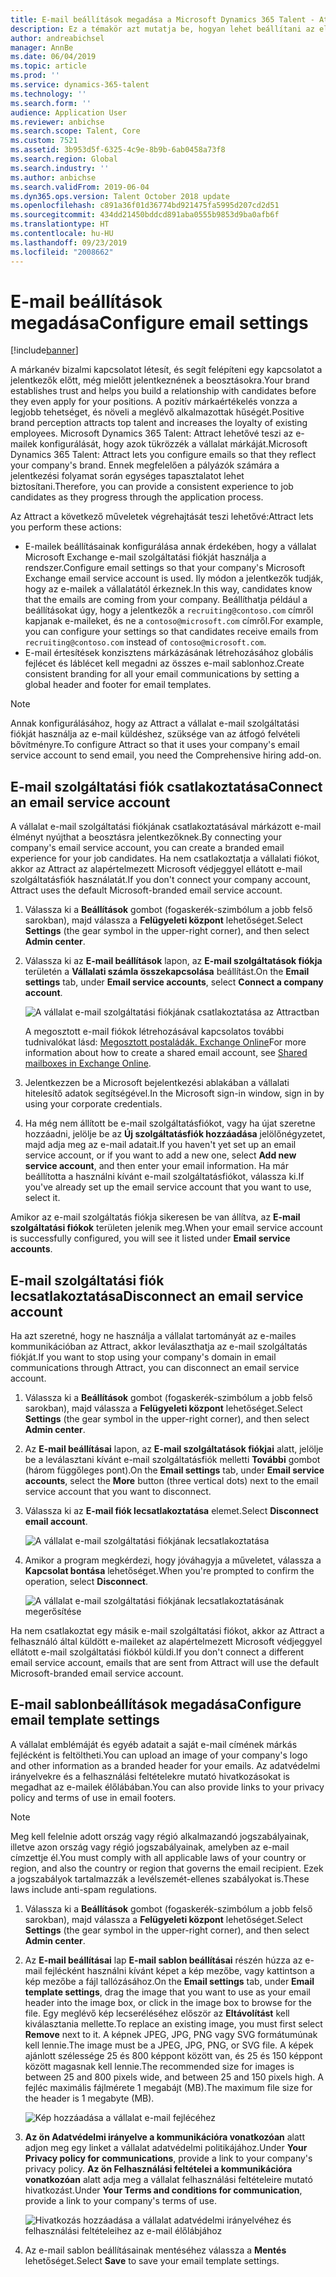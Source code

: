 ```yaml
---
title: E-mail beállítások megadása a Microsoft Dynamics 365 Talent - Attract esetében
description: Ez a témakör azt mutatja be, hogyan lehet beállítani az elküldött e-mailek beállításait a Microsoft Dynamcis 365 Talent - Attract esetében.
author: andreabichsel
manager: AnnBe
ms.date: 06/04/2019
ms.topic: article
ms.prod: ''
ms.service: dynamics-365-talent
ms.technology: ''
ms.search.form: ''
audience: Application User
ms.reviewer: anbichse
ms.search.scope: Talent, Core
ms.custom: 7521
ms.assetid: 3b953d5f-6325-4c9e-8b9b-6ab0458a73f8
ms.search.region: Global
ms.search.industry: ''
ms.author: anbichse
ms.search.validFrom: 2019-06-04
ms.dyn365.ops.version: Talent October 2018 update
ms.openlocfilehash: c891a36f01d36774bd921475fa5995d207cd2d51
ms.sourcegitcommit: 434dd21450bddcd891aba0555b9853d9ba0afb6f
ms.translationtype: HT
ms.contentlocale: hu-HU
ms.lasthandoff: 09/23/2019
ms.locfileid: "2008662"
---
```

# <a name="configure-email-settings"></a><span data-ttu-id="73d79-103">E-mail beállítások megadása</span><span class="sxs-lookup"><span data-stu-id="73d79-103">Configure email settings</span></span>

[!include[banner](../includes/banner.md)]

<span data-ttu-id="73d79-104">A márkanév bizalmi kapcsolatot létesít, és segít felépíteni egy kapcsolatot a jelentkezők előtt, még mielőtt jelentkeznének a beosztásokra.</span><span class="sxs-lookup"><span data-stu-id="73d79-104">Your brand establishes trust and helps you build a relationship with candidates before they even apply for your positions.</span></span> <span data-ttu-id="73d79-105">A pozitív márkaértékelés vonzza a legjobb tehetséget, és növeli a meglévő alkalmazottak hűségét.</span><span class="sxs-lookup"><span data-stu-id="73d79-105">Positive brand perception attracts top talent and increases the loyalty of existing employees.</span></span> <span data-ttu-id="73d79-106">Microsoft Dynamics 365 Talent: Attract lehetővé teszi az e-mailek konfigurálását, hogy azok tükrözzék a vállalat márkáját.</span><span class="sxs-lookup"><span data-stu-id="73d79-106">Microsoft Dynamics 365 Talent: Attract lets you configure emails so that they reflect your company's brand.</span></span> <span data-ttu-id="73d79-107">Ennek megfelelően a pályázók számára a jelentkezési folyamat során egységes tapasztalatot lehet biztosítani.</span><span class="sxs-lookup"><span data-stu-id="73d79-107">Therefore, you can provide a consistent experience to job candidates as they progress through the application process.</span></span>

<span data-ttu-id="73d79-108">Az Attract a következő műveletek végrehajtását teszi lehetővé:</span><span class="sxs-lookup"><span data-stu-id="73d79-108">Attract lets you perform these actions:</span></span>

- <span data-ttu-id="73d79-109">E-mailek beállításainak konfigurálása annak érdekében, hogy a vállalat Microsoft Exchange e-mail szolgáltatási fiókját használja a rendszer.</span><span class="sxs-lookup"><span data-stu-id="73d79-109">Configure email settings so that your company's Microsoft Exchange email service account is used.</span></span> <span data-ttu-id="73d79-110">Ily módon a jelentkezők tudják, hogy az e-mailek a vállalatától érkeznek.</span><span class="sxs-lookup"><span data-stu-id="73d79-110">In this way, candidates know that the emails are coming from your company.</span></span> <span data-ttu-id="73d79-111">Beállíthatja például a beállításokat úgy, hogy a jelentkezők a `recruiting@contoso.com` címről kapjanak e-maileket, és ne a `contoso@microsoft.com` címről.</span><span class="sxs-lookup"><span data-stu-id="73d79-111">For example, you can configure your settings so that candidates receive emails from `recruiting@contoso.com` instead of `contoso@microsoft.com`.</span></span>
- <span data-ttu-id="73d79-112">E-mail értesítések konzisztens márkázásának létrehozásához globális fejlécet és láblécet kell megadni az összes e-mail sablonhoz.</span><span class="sxs-lookup"><span data-stu-id="73d79-112">Create consistent branding for all your email communications by setting a global header and footer for email templates.</span></span> 

> [!NOTE]
> <span data-ttu-id="73d79-113">Annak konfigurálásához, hogy az Attract a vállalat e-mail szolgáltatási fiókját használja az e-mail küldéshez, szüksége van az átfogó felvételi bővítményre.</span><span class="sxs-lookup"><span data-stu-id="73d79-113">To configure Attract so that it uses your company's email service account to send email, you need the Comprehensive hiring add-on.</span></span>

## <a name="connect-an-email-service-account"></a><span data-ttu-id="73d79-114">E-mail szolgáltatási fiók csatlakoztatása</span><span class="sxs-lookup"><span data-stu-id="73d79-114">Connect an email service account</span></span>

<span data-ttu-id="73d79-115">A vállalat e-mail szolgáltatási fiókjának csatlakoztatásával márkázott e-mail élményt nyújthat a beosztásra jelentkezőknek.</span><span class="sxs-lookup"><span data-stu-id="73d79-115">By connecting your company's email service account, you can create a branded email experience for your job candidates.</span></span> <span data-ttu-id="73d79-116">Ha nem csatlakoztatja a vállalati fiókot, akkor az Attract az alapértelmezett Microsoft védjeggyel ellátott e-mail szolgáltatásfiók használatát.</span><span class="sxs-lookup"><span data-stu-id="73d79-116">If you don't connect your company account, Attract uses the default Microsoft-branded email service account.</span></span>

1. <span data-ttu-id="73d79-117">Válassza ki a **Beállítások** gombot (fogaskerék-szimbólum a jobb felső sarokban), majd válassza a **Felügyeleti központ** lehetőséget.</span><span class="sxs-lookup"><span data-stu-id="73d79-117">Select **Settings** (the gear symbol in the upper-right corner), and then select **Admin center**.</span></span>
2. <span data-ttu-id="73d79-118">Válassza ki az **E-mail beállítások** lapon, az **E-mail szolgáltatások fiókja** területén a **Vállalati számla összekapcsolása** beállítást.</span><span class="sxs-lookup"><span data-stu-id="73d79-118">On the **Email settings** tab, under **Email service accounts**, select **Connect a company account**.</span></span>

    ![A vállalat e-mail szolgáltatási fiókjának csatlakoztatása az Attractban](./media/attract-admin-email-service-accounts.png)

    <span data-ttu-id="73d79-120">A megosztott e-mail fiókok létrehozásával kapcsolatos további tudnivalókat lásd: [Megosztott postaládák. Exchange Online](https://docs.microsoft.com/exchange/collaboration-exo/shared-mailboxes)</span><span class="sxs-lookup"><span data-stu-id="73d79-120">For more information about how to create a shared email account, see [Shared mailboxes in Exchange Online](https://docs.microsoft.com/exchange/collaboration-exo/shared-mailboxes).</span></span>

3. <span data-ttu-id="73d79-121">Jelentkezzen be a Microsoft bejelentkezési ablakában a vállalati hitelesítő adatok segítségével.</span><span class="sxs-lookup"><span data-stu-id="73d79-121">In the Microsoft sign-in window, sign in by using your corporate credentials.</span></span>
4. <span data-ttu-id="73d79-122">Ha még nem állított be e-mail szolgáltatásfiókot, vagy ha újat szeretne hozzáadni, jelölje be az **Új szolgáltatásfiók hozzáadása** jelölőnégyzetet, majd adja meg az e-mail adatait.</span><span class="sxs-lookup"><span data-stu-id="73d79-122">If you haven't yet set up an email service account, or if you want to add a new one, select **Add new service account**, and then enter your email information.</span></span> <span data-ttu-id="73d79-123">Ha már beállította a használni kívánt e-mail szolgáltatásfiókot, válassza ki.</span><span class="sxs-lookup"><span data-stu-id="73d79-123">If you've already set up the email service account that you want to use, select it.</span></span>

<span data-ttu-id="73d79-124">Amikor az e-mail szolgáltatás fiókja sikeresen be van állítva, az **E-mail szolgáltatási fiókok** területen jelenik meg.</span><span class="sxs-lookup"><span data-stu-id="73d79-124">When your email service account is successfully configured, you will see it listed under **Email service accounts**.</span></span>

## <a name="disconnect-an-email-service-account"></a><span data-ttu-id="73d79-125">E-mail szolgáltatási fiók lecsatlakoztatása</span><span class="sxs-lookup"><span data-stu-id="73d79-125">Disconnect an email service account</span></span>

<span data-ttu-id="73d79-126">Ha azt szeretné, hogy ne használja a vállalat tartományát az e-mailes kommunikációban az Attract, akkor leválaszthatja az e-mail szolgáltatás fiókját.</span><span class="sxs-lookup"><span data-stu-id="73d79-126">If you want to stop using your company's domain in email communications through Attract, you can disconnect an email service account.</span></span>

1. <span data-ttu-id="73d79-127">Válassza ki a **Beállítások** gombot (fogaskerék-szimbólum a jobb felső sarokban), majd válassza a **Felügyeleti központ** lehetőséget.</span><span class="sxs-lookup"><span data-stu-id="73d79-127">Select **Settings** (the gear symbol in the upper-right corner), and then select **Admin center**.</span></span>
2. <span data-ttu-id="73d79-128">Az **E-mail beállításai** lapon, az **E-mail szolgáltatások fiókjai** alatt, jelölje be a leválasztani kívánt e-mail szolgáltatásfiók melletti **További** gombot (három függőleges pont).</span><span class="sxs-lookup"><span data-stu-id="73d79-128">On the **Email settings** tab, under **Email service accounts**, select the **More** button (three vertical dots) next to the email service account that you want to disconnect.</span></span>
3. <span data-ttu-id="73d79-129">Válassza ki az **E-mail fiók lecsatlakoztatása** elemet.</span><span class="sxs-lookup"><span data-stu-id="73d79-129">Select **Disconnect email account**.</span></span>

    ![A vállalat e-mail szolgáltatási fiókjának lecsatlakoztatása](./media/attract-admin-disconnect-email-account.png)

4. <span data-ttu-id="73d79-131">Amikor a program megkérdezi, hogy jóváhagyja a műveletet, válassza a **Kapcsolat bontása** lehetőséget.</span><span class="sxs-lookup"><span data-stu-id="73d79-131">When you're prompted to confirm the operation, select **Disconnect**.</span></span>

    ![A vállalat e-mail szolgáltatási fiókjának lecsatlakoztatásának megerősítése](./media/attract-admin-email-confirm-disconnect.png)

<span data-ttu-id="73d79-133">Ha nem csatlakoztat egy másik e-mail szolgáltatási fiókot, akkor az Attract a felhasználó által küldött e-maileket az alapértelmezett Microsoft védjeggyel ellátott e-mail szolgáltatási fiókból küldi.</span><span class="sxs-lookup"><span data-stu-id="73d79-133">If you don't connect a different email service account, emails that are sent from Attract will use the default Microsoft-branded email service account.</span></span>

## <a name="configure-email-template-settings"></a><span data-ttu-id="73d79-134">E-mail sablonbeállítások megadása</span><span class="sxs-lookup"><span data-stu-id="73d79-134">Configure email template settings</span></span>

<span data-ttu-id="73d79-135">A vállalat emblémáját és egyéb adatait a saját e-mail címének márkás fejlécként is feltöltheti.</span><span class="sxs-lookup"><span data-stu-id="73d79-135">You can upload an image of your company's logo and other information as a branded header for your emails.</span></span> <span data-ttu-id="73d79-136">Az adatvédelmi irányelvekre és a felhasználási feltételekre mutató hivatkozásokat is megadhat az e-mailek élőlábában.</span><span class="sxs-lookup"><span data-stu-id="73d79-136">You can also provide links to your privacy policy and terms of use in email footers.</span></span>

> [!NOTE]
> <span data-ttu-id="73d79-137">Meg kell felelnie adott ország vagy régió alkalmazandó jogszabályainak, illetve azon ország vagy régió jogszabályainak, amelyben az e-mail címzettje él.</span><span class="sxs-lookup"><span data-stu-id="73d79-137">You must comply with all applicable laws of your country or region, and also the country or region that governs the email recipient.</span></span> <span data-ttu-id="73d79-138">Ezek a jogszabályok tartalmazzák a levélszemét-ellenes szabályokat is.</span><span class="sxs-lookup"><span data-stu-id="73d79-138">These laws include anti-spam regulations.</span></span>

1. <span data-ttu-id="73d79-139">Válassza ki a **Beállítások** gombot (fogaskerék-szimbólum a jobb felső sarokban), majd válassza a **Felügyeleti központ** lehetőséget.</span><span class="sxs-lookup"><span data-stu-id="73d79-139">Select **Settings** (the gear symbol in the upper-right corner), and then select **Admin center**.</span></span>
2. <span data-ttu-id="73d79-140">Az **E-mail beállításai** lap **E-mail sablon beállításai** részén húzza az e-mail fejlécként használni kívánt képet a kép mezőbe, vagy kattintson a kép mezőbe a fájl tallózásához.</span><span class="sxs-lookup"><span data-stu-id="73d79-140">On the **Email settings** tab, under **Email template settings**, drag the image that you want to use as your email header into the image box, or click in the image box to browse for the file.</span></span> <span data-ttu-id="73d79-141">Egy meglévő kép lecseréléséhez először az **Eltávolítást** kell kiválasztania mellette.</span><span class="sxs-lookup"><span data-stu-id="73d79-141">To replace an existing image, you must first select **Remove** next to it.</span></span> <span data-ttu-id="73d79-142">A képnek JPEG, JPG, PNG vagy SVG formátumúnak kell lennie.</span><span class="sxs-lookup"><span data-stu-id="73d79-142">The image must be a JPEG, JPG, PNG, or SVG file.</span></span> <span data-ttu-id="73d79-143">A képek ajánlott szélessége 25 és 800 képpont között van, és 25 és 150 képpont között magasnak kell lennie.</span><span class="sxs-lookup"><span data-stu-id="73d79-143">The recommended size for images is between 25 and 800 pixels wide, and between 25 and 150 pixels high.</span></span> <span data-ttu-id="73d79-144">A fejléc maximális fájlmérete 1 megabájt (MB).</span><span class="sxs-lookup"><span data-stu-id="73d79-144">The maximum file size for the header is 1 megabyte (MB).</span></span>

    ![Kép hozzáadása a vállalat e-mail fejlécéhez](./media/attract-admin-email-header.png)

3. <span data-ttu-id="73d79-146">**Az ön Adatvédelmi irányelve a kommunikációra vonatkozóan** alatt adjon meg egy linket a vállalat adatvédelmi politikájához.</span><span class="sxs-lookup"><span data-stu-id="73d79-146">Under **Your Privacy policy for communications**, provide a link to your company's privacy policy.</span></span> <span data-ttu-id="73d79-147">**Az ön Felhasználási feltételei a kommunikációra vonatkozóan** alatt adja meg a vállalat felhasználási feltételeire mutató hivatkozást.</span><span class="sxs-lookup"><span data-stu-id="73d79-147">Under **Your Terms and conditions for communication**, provide a link to your company's terms of use.</span></span>

    ![Hivatkozás hozzáadása a vállalat adatvédelmi irányelvéhez és felhasználási feltételeihez az e-mail élőlábjához](./media/attract-admin-email-footer.png)

4. <span data-ttu-id="73d79-149">Az e-mail sablon beállításainak mentéséhez válassza a **Mentés** lehetőséget.</span><span class="sxs-lookup"><span data-stu-id="73d79-149">Select **Save** to save your email template settings.</span></span>
